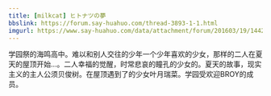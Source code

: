 ```yaml
---
title: [milkcat] ヒトナツの夢
bbslink: https://forum.say-huahuo.com/thread-3893-1-1.html
imgurl: https://www.say-huahuo.com/data/attachment/forum/201603/19/144229agoo6rr3tm61jgi3.jpg
---
```


学园祭的海鸣高中。难以和别人交往的少年一个少年喜欢的少女，那样的二人在夏天的屋顶开始…。二人幸福的觉醒，时常悲哀的瞳孔的少女的。夏天的故事，现实主义的主人公须贝俊树。在屋顶遇到了的少女叶月瑞菜。学园受欢迎BROY的成员。<!--more-->
